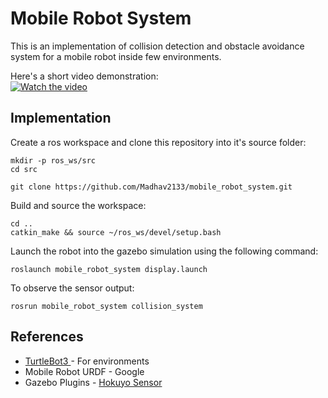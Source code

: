 # Mobile Robot System

This is an implementation of collision detection and obstacle avoidance system for a mobile robot inside few environments.

Here's a short video demonstration:
<br>
[![Watch the video](https://youtu.be/UbxiYil5CPc?si=0xY1Q7wkuQWSWP0e)](https://youtu.be/UbxiYil5CPc?si=0xY1Q7wkuQWSWP0e)

## Implementation

Create a ros workspace and clone this repository into it's source folder:

```
mkdir -p ros_ws/src
cd src

git clone https://github.com/Madhav2133/mobile_robot_system.git
```

Build and source the workspace:

```
cd ..
catkin_make && source ~/ros_ws/devel/setup.bash
```

Launch the robot into the gazebo simulation using the following command:

```
roslaunch mobile_robot_system display.launch
```

To observe the sensor output:

```
rosrun mobile_robot_system collision_system
```

## References

- <a href="https://emanual.robotis.com/docs/en/platform/turtlebot3/simulation/#gazebo-simulation">TurtleBot3 </a> - For environments
- Mobile Robot URDF - Google
- Gazebo Plugins - <a href="https://classic.gazebosim.org/tutorials?tut=add_laser&cat=build_robot#AddingaLaser">Hokuyo Sensor</a>
